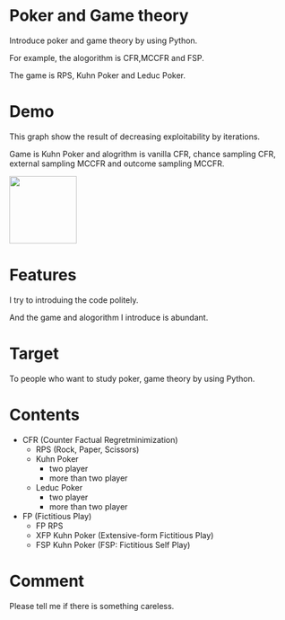 # Poker and Game theory

Introduce poker and game theory by using Python.

For example, the alogorithm is CFR,MCCFR and FSP.

The game is RPS, Kuhn Poker and Leduc Poker.

# Demo

This graph show the result of decreasing exploitability by iterations.

Game is Kuhn Poker and alogrithm is vanilla CFR, chance sampling CFR, external sampling MCCFR and outcome sampling MCCFR.

<img src="https://user-images.githubusercontent.com/63486375/166136125-5d15cd43-6eb7-4bbb-988a-fc04e6b0b2ad.png" width=120>

# Features

I try to introduing the code politely.

And the game and alogorithm I introduce is abundant.

# Target

To people who want to study poker, game theory by using Python.

# Contents

- CFR (Counter Factual Regretminimization)
  - RPS (Rock, Paper, Scissors)
  - Kuhn Poker
    - two player
    - more than two player
  - Leduc Poker
    - two player
    - more than two player
- FP (Fictitious Play)
  - FP RPS
  - XFP Kuhn Poker (Extensive-form Fictitious Play)
  - FSP Kuhn Poker (FSP: Fictitious Self Play)

# Comment

Please tell me if there is something careless.
